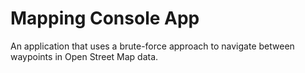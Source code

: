 # Mapping Console App
An application that uses a brute-force approach to navigate between waypoints in Open Street Map data.
